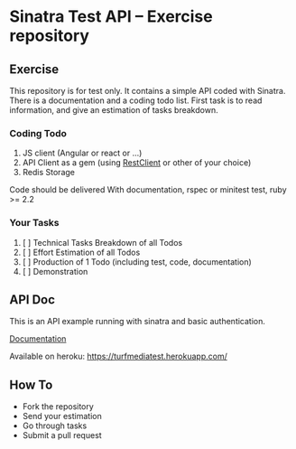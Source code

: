 # Sinatra Test API – Exercise repository

## Exercise

This repository is for test only. It contains a simple API coded with Sinatra. There is a documentation and a coding todo list. First task is to read information, and give an estimation of tasks breakdown.

### Coding Todo

1. JS client (Angular or react or ...)
2. API Client as a gem (using [RestClient](https://github.com/rest-client/rest-client) or other of your choice)
3. Redis Storage

Code should be delivered With documentation, rspec or minitest test, ruby >= 2.2

### Your Tasks

1. [ ] Technical Tasks Breakdown of all Todos
2. [ ] Effort Estimation of all Todos
3. [ ] Production of 1 Todo (including test, code, documentation)
4. [ ] Demonstration

## API Doc

This is an API example running with sinatra and basic authentication.

[Documentation](doc/API.md)

Available on heroku: https://turfmediatest.herokuapp.com/

## How To

* Fork the repository
* Send your estimation
* Go through tasks
* Submit a pull request
